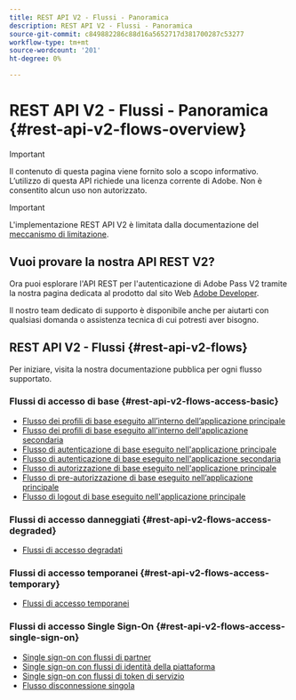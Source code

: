 ```yaml
---
title: REST API V2 - Flussi - Panoramica
description: REST API V2 - Flussi - Panoramica
source-git-commit: c849882286c88d16a5652717d381700287c53277
workflow-type: tm+mt
source-wordcount: '201'
ht-degree: 0%

---
```



# REST API V2 - Flussi - Panoramica {#rest-api-v2-flows-overview}

>[!IMPORTANT]
>
> Il contenuto di questa pagina viene fornito solo a scopo informativo. L’utilizzo di questa API richiede una licenza corrente di Adobe. Non è consentito alcun uso non autorizzato.

>[!IMPORTANT]
>
> L&#39;implementazione REST API V2 è limitata dalla documentazione del [meccanismo di limitazione](/help/authentication/throttling-mechanism.md).

## Vuoi provare la nostra API REST V2?

Ora puoi esplorare l&#39;API REST per l&#39;autenticazione di Adobe Pass V2 tramite la nostra pagina dedicata al prodotto dal sito Web [Adobe Developer](https://developer.adobe.com/adobe-pass/).

Il nostro team dedicato di supporto è disponibile anche per aiutarti con qualsiasi domanda o assistenza tecnica di cui potresti aver bisogno.

## REST API V2 - Flussi {#rest-api-v2-flows}

Per iniziare, visita la nostra documentazione pubblica per ogni flusso supportato.

### Flussi di accesso di base {#rest-api-v2-flows-access-basic}

* [Flusso dei profili di base eseguito all’interno dell’applicazione principale](./basic-access-flows/rest-api-v2-basic-profiles-primary-application-flow.md)
* [Flusso dei profili di base eseguito all&#39;interno dell&#39;applicazione secondaria](./basic-access-flows/rest-api-v2-basic-profiles-secondary-application-flow.md)
* [Flusso di autenticazione di base eseguito nell&#39;applicazione principale](./basic-access-flows/rest-api-v2-basic-authentication-primary-application-flow.md)
* [Flusso di autenticazione di base eseguito nell&#39;applicazione secondaria](./basic-access-flows/rest-api-v2-basic-authentication-secondary-application-flow.md)
* [Flusso di autorizzazione di base eseguito nell&#39;applicazione principale](./basic-access-flows/rest-api-v2-basic-authorization-primary-application-flow.md)
* [Flusso di pre-autorizzazione di base eseguito nell’applicazione principale](./basic-access-flows/rest-api-v2-basic-preauthorization-primary-application-flow.md)
* [Flusso di logout di base eseguito nell&#39;applicazione principale](./basic-access-flows/rest-api-v2-basic-logout-primary-application-flow.md)

### Flussi di accesso danneggiati {#rest-api-v2-flows-access-degraded}

* [Flussi di accesso degradati](./degraded-access-flows/rest-api-v2-access-degraded-flows.md)

### Flussi di accesso temporanei {#rest-api-v2-flows-access-temporary}

* [Flussi di accesso temporanei](./temporary-access-flows/rest-api-v2-access-temporary-flows.md)

### Flussi di accesso Single Sign-On {#rest-api-v2-flows-access-single-sign-on}

* [Single sign-on con flussi di partner](./single-sign-on-access-flows/rest-api-v2-single-sign-on-partner-flows.md)
* [Single sign-on con flussi di identità della piattaforma](./single-sign-on-access-flows/rest-api-v2-single-sign-on-platform-identity-flows.md)
* [Single sign-on con flussi di token di servizio](./single-sign-on-access-flows/rest-api-v2-single-sign-on-service-token-flows.md)
* [Flusso disconnessione singola](./single-sign-on-access-flows/rest-api-v2-single-sign-on-logout-flow.md)
